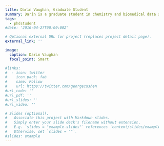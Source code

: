 ```yaml
---
title: Darin Vaughan, Graduate Student 
summary: Darin is a graduate student in chemistry and biomedical data scientist for the Innovation in Population Health Center at UK. His specialties are mathematical modeling of cell signaling and statistical linear algebra algorithms.
tags:
  - phdstudent
#date: '2016-04-27T00:00:00Z'

# Optional external URL for project (replaces project detail page).
external_link: ''

image: 
  caption: Darin Vaughan
  focal_point: Smart

#links:
#  - icon: twitter
#    icon_pack: fab
#    name: Follow
#    url: https://twitter.com/georgecushen
#url_code: ''
#url_pdf: ''
#url_slides: ''
#url_video: ''

# Slides (optional).
#   Associate this project with Markdown slides.
#   Simply enter your slide deck's filename without extension.
#   E.g. `slides = "example-slides"` references `content/slides/example-slides.md`.
#   Otherwise, set `slides = ""`.
#slides: example
---
```


